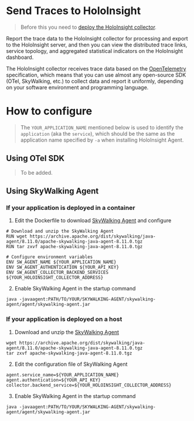 # Send Traces to HoloInsight
> Before this you need to [deploy the HoloInsight collector](deploy-holoinsight-collector.md).

Report the trace data to the HoloInsight collector for processing and export to the HoloInsight server, and then you can view the distributed trace links, service topology, and aggregated statistical indicators on the HoloInsight dashboard.

The HoloInsight collector receives trace data based on the [OpenTelemetry](https://opentelemetry.io/) specification, which means that you can use almost any open-source SDK (OTel, SkyWalking, etc.) to collect data and report it uniformly, depending on your software environment and programming language.

# How to configure

> The `YOUR_APPLICATION_NAME` mentioned below is used to identify the `application` (aka the `service`), which should be the same as the application name specified by `-a` when installing HoloInsight Agent.

## Using OTel SDK
> To be added.

## Using SkyWalking Agent
### If your application is deployed in a container
1. Edit the Dockerfile to download [SkyWalking Agent](https://skywalking.apache.org/downloads/#Agents) and configure
```
# Download and unzip the SkyWalking Agent
RUN wget https://archive.apache.org/dist/skywalking/java-agent/8.11.0/apache-skywalking-java-agent-8.11.0.tgz
RUN tar zxvf apache-skywalking-java-agent-8.11.0.tgz

# Configure environment variables
ENV SW_AGENT_NAME ${YOUR_APPLICATION_NAME}
ENV SW_AGENT_AUTHENTICATION ${YOUR_API_KEY}
ENV SW_AGENT_COLLECTOR_BACKEND_SERVICES ${YOUR_HOLOINSIGHT_COLLECTOR_ADDRESS}
```

2. Enable SkyWalking Agent in the startup command
```
java -javaagent:PATH/TO/YOUR/SKYWALKING-AGENT/skywalking-agent/agent/skywalking-agent.jar
```

### If your application is deployed on a host
1. Download and unzip the [SkyWalking Agent](https://skywalking.apache.org/downloads/#Agents)
```
wget https://archive.apache.org/dist/skywalking/java-agent/8.11.0/apache-skywalking-java-agent-8.11.0.tgz
tar zxvf apache-skywalking-java-agent-8.11.0.tgz
```

2. Edit the configuration file of SkyWalking Agent
```
agent.service_name=${YOUR_APPLICATION_NAME}
agent.authentication=${YOUR_API_KEY}
collector.backend_service=${YOUR_HOLOINSIGHT_COLLECTOR_ADDRESS}
```

3. Enable SkyWalking Agent in the startup command
```
java -javaagent:PATH/TO/YOUR/SKYWALKING-AGENT/skywalking-agent/agent/skywalking-agent.jar
```
